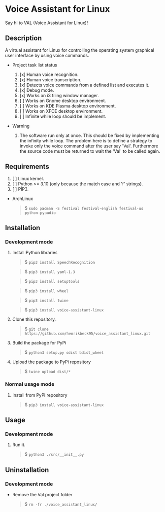 # Voice Assistant for Linux

Say hi to VAL (Voice Assistant for Linux)!

## Description

A virtual assistant for Linux for controlling the operating system graphical user interface by using voice commands.

- Project task list status
    1. [x] Human voice recognition.
    1. [x] Human voice transcription.
    1. [x] Detects voice commands from a defined list and executes it.
    1. [x] Debug mode.
    1. [x] Works on i3 tiling window manager.
    1. [ ] Works on Gnome desktop environment.
    1. [ ] Works on KDE Plasma desktop environment.
    1. [ ] Works on XFCE desktop environment.
    1. [ ] Infinite while loop should be implement.

- Warning
    1. The software run only at once. This should be fixed by implementing the infinity while loop. The problem here is to define a strategy to invoke only the voice command after the user say 'Val'. Furthermore the source code must be returned to wait the 'Val' to be called again.

## Requirements

1. [ ] Linux kernel.
1. [ ] Python >= 3.10 (only because the match case and 'f' strings).
1. [ ] PIP3.

- ArchLinux
	> $ `sudo pacman -S festival festival-english festival-us python-pyaudio`

<!--
- Debian
	> $ `sudo apt-get install festival`

- Fedora
	> $ `sudo dnf install festival`

- Ubuntu
	> $ `sudo apt-get install festival`
-->

## Installation

### Development mode

1. Install Python libraries
    > $ `pip3 install SpeechRecognition`

    > $ `pip3 install yaml-1.3`

    > $ `pip3 install setuptools`

    > $ `pip3 install wheel`

    > $ `pip3 install twine`

    > $ `pip3 install voice-assistant-linux`

1. Clone this repository.
    > $ `git clone https://github.com/henrikbeck95/voice_assistant_linux.git`

1. Build the package for PyPi
    > $ `python3 setup.py sdist bdist_wheel`

1. Upload the package to PyPi repository
    > $ `twine upload dist/*`

### Normal usage mode

1. Install from PyPi repository
    > $ `pip3 install voice-assistant-linux`

## Usage

### Development mode

1. Run it.
    > $ `python3 ./src/__init__.py`

<!--
### Normal usage mode

1. Run it.
    > $ `voice-assistant-linux`
-->

## Uninstallation

### Development mode

- Remove the Val project folder
	> $ `rm -fr ./voice_assistant_linux/`

<!--
### Normal usage mode

1. Uninstall it.
    > $ `pip3 unistall voice-assistant-linux`
-->